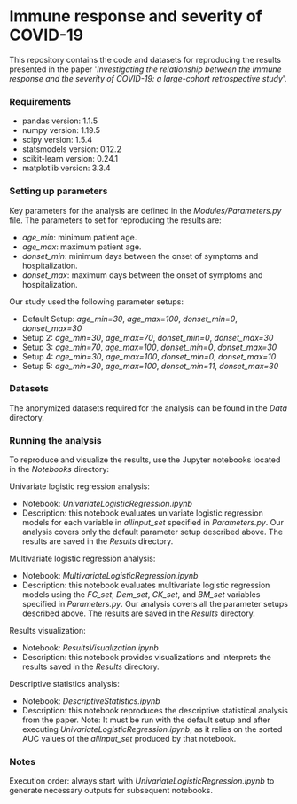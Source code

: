 # Immune response and severity of COVID-19
This repository contains the code and datasets for reproducing the results presented in the paper '_Investigating the relationship between the immune response and the severity of COVID-19: a large-cohort retrospective study_'.

### Requirements
* pandas version: 1.1.5
* numpy version: 1.19.5
* scipy version: 1.5.4
* statsmodels version: 0.12.2
* scikit-learn version: 0.24.1
* matplotlib version: 3.3.4

### Setting up parameters
Key parameters for the analysis are defined in the _Modules/Parameters.py_ file. The parameters to set for reproducing the results are:

* _age_min_: minimum patient age.
* _age_max_: maximum patient age.
* _donset_min_: minimum days between the onset of symptoms and hospitalization.
* _donset_max_: maximum days between the onset of symptoms and hospitalization.

Our study used the following parameter setups:

* Default Setup:
  _age_min=30_, _age_max=100_, _donset_min=0_, _donset_max=30_
* Setup 2:
  _age_min=30_, _age_max=70_, _donset_min=0_, _donset_max=30_
* Setup 3:
  _age_min=70_, _age_max=100_, _donset_min=0_, _donset_max=30_
* Setup 4:
  _age_min=30_, _age_max=100_, _donset_min=0_, _donset_max=10_
* Setup 5:
  _age_min=30_, _age_max=100_, _donset_min=11_, _donset_max=30_

### Datasets
The anonymized datasets required for the analysis can be found in the _Data_ directory.

### Running the analysis
To reproduce and visualize the results, use the Jupyter notebooks located in the _Notebooks_ directory:

Univariate logistic regression analysis:

* Notebook: _UnivariateLogisticRegression.ipynb_
* Description: this notebook evaluates univariate logistic regression models for each variable in _allinput_set_ specified in _Parameters.py_. Our analysis covers only the default parameter setup described above. The results are saved in the _Results_ directory.

Multivariate logistic regression analysis:

* Notebook: _MultivariateLogisticRegression.ipynb_
* Description: this notebook evaluates multivariate logistic regression models using the _FC_set_, _Dem_set_, _CK_set_, and _BM_set_ variables specified in _Parameters.py_. Our analysis covers all the parameter setups described above. The results are saved in the _Results_ directory.

Results visualization:

* Notebook: _ResultsVisualization.ipynb_
* Description: this notebook provides visualizations and interprets the results saved in the _Results_ directory.

Descriptive statistics analysis:

* Notebook: _DescriptiveStatistics.ipynb_
* Description: this notebook reproduces the descriptive statistical analysis from the paper. Note: It must be run with the default setup and after executing _UnivariateLogisticRegression.ipynb_, as it relies on the sorted AUC values of the _allinput_set_ produced by that notebook.

### Notes
Execution order: always start with _UnivariateLogisticRegression.ipynb_ to generate necessary outputs for subsequent notebooks.
